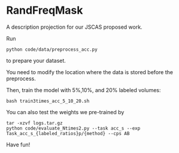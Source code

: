 # RandFreqMask
A description projection for our JSCAS proposed work.

Run
```
python code/data/preprocess_acc.py
```
to prepare your dataset.

You need to modify the location where the data is stored before the preprocess.

Then, train the model with 5%,10%, and 20% labeled volumes:
```
bash train3times_acc_5_10_20.sh
```

You can also test the weights we pre-trained by

```
tar -xzvf logs.tar.gz
python code/evaluate_Ntimes2.py --task acc_s --exp Task_acc_s_{labeled_ratios}p/{method} --cps AB
```

Have fun!
